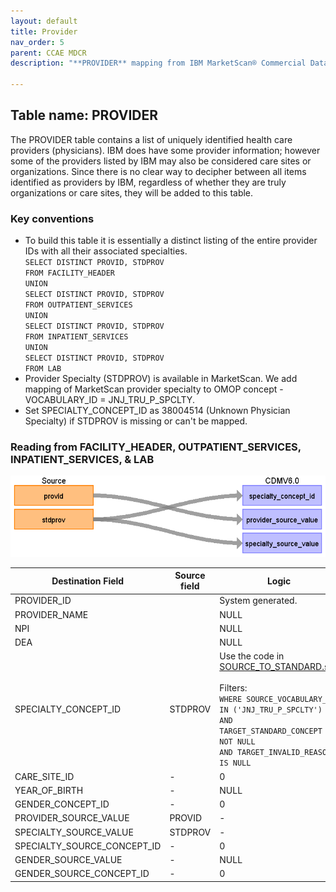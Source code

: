 ```yaml
---
layout: default
title: Provider
nav_order: 5
parent: CCAE MDCR
description: "**PROVIDER** mapping from IBM MarketScan® Commercial Database (CCAE) & IBM MarketScan® Medicare Supplemental Database (MDCR) **FACILITY_HEADER**, **OUTPATIENT_SERVICES**, **INPATIENT_SERVICES**, and **LAB**."

---
```


## Table name: **PROVIDER**

The PROVIDER table contains a list of uniquely identified health care providers (physicians).  IBM does have some provider information; however some of the providers listed by IBM may also be considered care sites or organizations.  Since there is no clear way to decipher between all items identified as providers by IBM, regardless of whether they are truly organizations or care sites, they will be added to this table.

### Key conventions
* To build this table it is essentially a distinct listing of the entire provider IDs with all their associated specialties. 
<br>`SELECT DISTINCT PROVID, STDPROV`
<br>`FROM FACILITY_HEADER`
<br>`UNION`
<br>`SELECT DISTINCT PROVID, STDPROV`
<br>`FROM OUTPATIENT_SERVICES`
<br>`UNION`
<br>`SELECT DISTINCT PROVID, STDPROV`
<br>`FROM INPATIENT_SERVICES`
<br>`UNION`
<br>`SELECT DISTINCT PROVID, STDPROV`
<br>`FROM LAB`
* Provider Specialty (STDPROV) is available in MarketScan. We add mapping of MarketScan provider specialty to OMOP concept - VOCABULARY_ID = JNJ_TRU_P_SPCLTY. 
* Set SPECIALTY_CONCEPT_ID as 38004514 (Unknown Physician Specialty) if STDPROV is missing or can't be mapped.

### Reading from **FACILITY_HEADER**, **OUTPATIENT_SERVICES**, **INPATIENT_SERVICES**, & **LAB**

![](_files/image13.png)

| Destination Field | Source field | Logic | Comment field |
| --- | --- | --- | --- |
| PROVIDER_ID |  | System generated. |  |
| PROVIDER_NAME |  | NULL |  |
| NPI |  | NULL |  |
| DEA |  | NULL |  |
| SPECIALTY_CONCEPT_ID | STDPROV | Use the code in [SOURCE_TO_STANDARD.sql](https://github.com/OHDSI/ETL-LambdaBuilder/blob/master/docs/Standard%20Queries/SOURCE_TO_STANDARD.sql). <br><br>Filters: <br>`WHERE SOURCE_VOCABULARY_ID IN ('JNJ_TRU_P_SPCLTY')` <br>`AND TARGET_STANDARD_CONCEPT IS NOT NULL` <br>`AND TARGET_INVALID_REASON IS NULL` | Set SPECIALTY_CONCEPT_ID as 38004514 (Unknown Physician Specialty) if STDPROV is missing or cannot be mapped.<br> |
| CARE_SITE_ID | - | 0 | - |
| YEAR_OF_BIRTH | - | NULL | - |
| GENDER_CONCEPT_ID | - | 0 | - |
| PROVIDER_SOURCE_VALUE | PROVID | - | - |
| SPECIALTY_SOURCE_VALUE | STDPROV | - | - |
| SPECIALTY_SOURCE_CONCEPT_ID | - | 0 | - |
| GENDER_SOURCE_VALUE | - | NULL | - |
| GENDER_SOURCE_CONCEPT_ID | - | 0 | - |